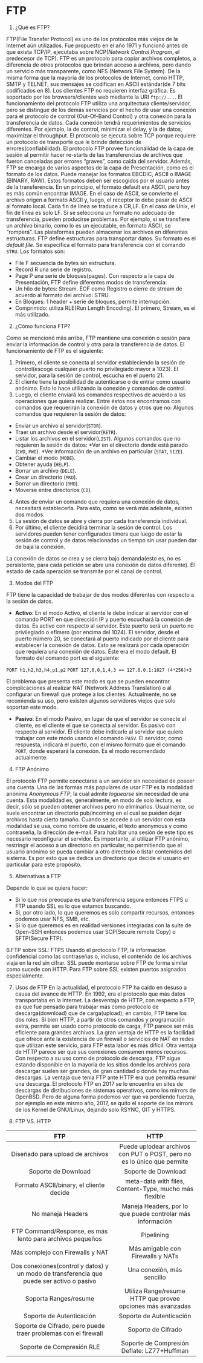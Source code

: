 # FTP

1. ¿Qué es FTP?

FTP(File Transfer Protocol) es uno de los protocolos más viejos de la Internet aún utilizados. Fue propuesto en el año 1971 y funcionó antes de que exista TCP/IP, ejecutaba sobre NCP(*Network Control Program*, el predecesor de TCP). FTP es un protocolo para copiar archivos completos, a diferencia de otros protocolos que brindan acceso a archivos, pero dando un servicio más transparente, como NFS (Network File System).
De la misma forma que la mayorı́a de los protocolos de Internet, como HTTP, SMTP y TELNET, sus mensajes se codifican en ASCII estándar(de 7 bits codificados en 8). Los clientes FTP no requieren interfaz gráfica. Es soportado por los browsers/clientes web mediante la URI `ftp://...`.
El funcionamiento del protocolo FTP utiliza una arquitectura cliente/servidor, pero se distingue de los demás servicios por el hecho de usar una conexión para el protocolo de control (Out-Of-Band Control) y otra conexión para la transferencia de datos. Cada conexión tendrá requerimientos de servicios diferentes. Por ejemplo, la de control, minimizar el delay, y la de datos, maximizar el throughput. El protocolo se ejecuta sobre TCP porque requiere un protocolo de transporte que le brinde detección de errores(confiabilidad).
El protocolo FTP provee funcionalidad de la capa de sesión al permitir hacer re-starts de las transferencias de archivos que fueron canceladas por errores “graves”, como caı́da del servidor.
Además, FTP se encarga de varios aspectos de la capa de Presentación, como es el formato de los datos. Puede manejar los formatos EBCDIC, ASCII o IMAGE (BINARY, RAW). Estos formatos deben ser escogidos por el usuario antes de la transferencia. En un principio, el formato default era ASCII, pero hoy es más común encontrar IMAGE.
En el caso de ASCII, se convierte el archivo origen a formato ASCII y, luego, el receptor lo debe pasar de ASCII al formato local. Cada fin de lı́nea se traduce a CR,LF. En el caso de Unix, el fin de lı́nea es solo LF. Si se selecciona un formato no adecuado de transferencia, pueden producirse problemas. Por ejemplo, si se transfiere un archivo binario, como lo es un ejecutable, en formato ASCII, se “romperá”.
Las plataformas pueden almacenar los archivos en diferentes estructuras. FTP define estructuras para transportar datos. Su formato es el *default file*. Se especifica el formato para transferencia con el comando `STRU`. Los formatos son:
* File F secuencia de bytes sin estructura.
* Record R una serie de registro.
* Page P una serie de bloques(pages).
Con respecto a la capa de Presentación, FTP define diferentes modos de transferencia:
* Un hilo de bytes: Stream. EOF como Registro o cierre de stream de acuerdo al formato del archivo: STRU.
* En Bloques: 1 header + serie de bloques, permite interrupción.
* Comprimido: utiliza RLE(Run Length Encoding).
El primero, Stream, es el más utilizado.

2. ¿Cómo funciona FTP?

Como se mencionó más arriba, FTP mantiene una conexión o sesión para enviar la información de control y otra para la transferencia de datos. El funcionamiento de FTP es el siguiente:

1. Primero, el cliente se conecta al servidor estableciendo la sesión de control(escoge cualquier puerto no privilegiado mayor a 1023). El servidor, para la sesión de control, escucha en el puerto 21.
2. El cliente tiene la posibilidad de autenticarse o de entrar como usuario anónimo. Esto lo hace utilizando la conexión y comandos de control.
3. Luego, el cliente enviará los comandos respectivos de acuerdo a las operaciones que quiera realizar. Entre éstos nos encontramos con comandos que requerirán la conexión de datos y otros que no:
Algunos comandos que requieren la sesión de datos:
* Enviar un archivo al servidor(`STOR`).
* Traer un archivo desde el servidor(`RETR`).
* Listar los archivos en el servidor(`LIST`).
Algunos comandos que no requieren la sesión de datos:
*Ver en el directorio donde está parado (`CWD`, `PWD`).
*Ver información de un archivo en particular (`STAT`, `SIZE`).
* Cambiar el modo (`MODE`).
* Obtener ayuda (`HELP`).
* Borrar un archivo (`DELE`).
* Crear un directorio (`MKD`).
* Borrar un directorio (`RMD`).
* Moverse entre directorios (`CD`).
4. Antes de enviar un comando que requiera una conexión de datos, necesitará establecerla. Para esto, como se verá más adelante, existen dos modos.
5. La sesión de datos se abre y cierra por cada transferencia individual.
6. Por último, el cliente decidirá terminar la sesión de control. Los servidores pueden tener configurados timers que luego de estar la sesión de control y de datos relacionadas un tiempo sin usar pueden dar de baja la conexión.

La conexión de datos se crea y se cierra bajo demanda(esto es, no es persistente, para cada petición se abre una conexión de datos diferente). El estado de cada operación se transmite por el canal de control.

3. Modos del FTP

FTP tiene la capacidad de trabajar de dos modos diferentes con respecto a la sesión de datos.

* **Activo**: En el modo Activo, el cliente le debe indicar al servidor con el comando PORT en que dirección IP y puerto escuchará la conexión de datos. Es activo con respecto al servidor. Este puerto será un puerto no privilegiado o efı́mero (por encima del 1024). El servidor, desde el puerto número 20, se conectará al puerto indicado por el cliente para establecer la conexión de datos. Esto se realizará por cada operación que requiera una conexión de datos. Éste era el modo default. El formato del comando port es el siguiente:

`PORT h1,h2,h3,h4,p1,p2`
`PORT 127,0,0,1,4,3 == 127.0.0.1:1027 (4*256)+3`

El problema que presenta este modo es que se pueden encontrar complicaciones al realizar NAT (Network Address Translation) o al configurar un firewall que protege a los clientes. Actualmente, no se recomienda su uso, pero existen algunos servidores viejos que solo soportan este modo.

* **Pasivo**: En el modo Pasivo, en lugar de que el servidor se conecte al cliente, es el cliente el que se conecta al servidor. Es pasivo con respecto al servidor. El cliente debe indicarle al servidor que quiere trabajar con este modo usando el comando `PASV`. El servidor, como respuesta, indicará el puerto, con el mismo formato que el comando `PORT`, donde esperará la conexión. Es el modo recomendado actualmente.

4. FTP Anónimo

El protocolo FTP permite conectarse a un servidor sin necesidad de poseer una cuenta. Una de las formas más populares de usar FTP es la modalidad anónima *Anonymous FTP*, la cual admite *loguearse* sin necesidad de una cuenta. Esta modalidad es, generalmente, en modo de solo lectura, es decir, sólo se pueden obtener archivos pero no eliminarlos. Usualmente, se suele encontrar un directorio pub/incoming en el cual se pueden dejar archivos hasta cierto tamaño. Cuando se accede a un servidor con esta modalidad se usa, como nombre de usuario, el texto anonymous y como contraseña, la dirección de e-mail. Para habilitar una sesión de este tipo es necesario reconfigurar el servidor.
Es importante, al utilizar FTP anónimo, restringir el acceso a un directorio en particular, no permitiendo que el usuario anónimo se pueda cambiar a otro directorio o listar contenidos del sistema. Es por esto que se dedica un directorio que decide el usuario en particular para este propósito.

5. Alternativas a FTP

Depende lo que se quiera hacer:
* Si lo que nos preocupa es una transferencia segura entonces FTPS u FTP usando SSL es lo que estamos buscando.
* Si, por otro lado, lo que queremos es solo compartir recursos, entonces podemos usar NFS, SMB, etc.
* Si lo que queremos es en realidad versiones integradas con la suite de Open-SSH entonces podemos usar SCP(Secure remote Copy) o SFTP(Secure FTP).

6.FTP sobre SSL: FTPS
Usando el protocolo FTP, la información confidencial como las contraseñas o, incluso, el contenido de los archivos viaja en la red sin cifrar. SSL puede montarse sobre FTP de forma similar como sucede con HTTP. Para FTP sobre SSL existen puertos asignados especialmente.

7. Usos de FTP
En la actualidad, el protocolo FTP ha caı́do en desuso a causa del avance de HTTP. En 1992, era el protocolo que más datos transportaba en la Internet. La desventaja de HTTP, con respecto a FTP, es que fue pensado para trabajar más como protocolo de descarga(download) que de carga(upload); en cambio, FTP tiene los dos roles. Si bien HTTP, a partir de otros comandos y programación extra, permite ser usado como protocolo de carga, FTP parece ser más eficiente para grandes archivos. La gran ventaja de HTTP es la facilidad que ofrece ante la existencia de un firewall o servicios de NAT en redes que utilizan este servicio, para FTP esta labor es más difı́cil. Otra ventaja de HTTP parece ser que sus conexiones consumen menos recursos.
Con respecto a su uso como de protocolo de descarga, FTP sigue estando disponible en la mayorı́a de los sitios donde los archivos para descargar suelen ser grandes, de gran cantidad o donde hay muchas descargas. La ventaja que tenı́a FTP ante HTTP era que permitı́a resumir una descarga. El protocolo FTP en 2017 se lo encuentra en sites de descargas de distibuciones de sistemas operativos, como los mirrors de OpenBSD. Pero de alguna forma podemos ver que va perdiendo fuerza, por
ejemplo en este mismo año, 2017, se quito el soporte de los mirrors de los Kernel de GNU/Linux, dejando solo RSYNC, GIT y HTTPS.

8. FTP VS. HTTP

|FTP|HTTP|
|:---:|:---:|
|Diseñado para upload de archivos|Puede uplodear archivos con PUT o POST, pero no es lo único que permite|
|Soporte de Download|Soporte de Download|
|Formato ASCII/binary, el cliente decide|meta-data with files, Content-Type, mucho más flexible|
|No maneja Headers|Maneja Headers, por lo que puede controlar más información|
|FTP Command/Response, es más lento para archivos pequeños|Pipelining|
|Más complejo con Firewalls y NAT|Más amigable con Firewalls y NATs|
|Dos conexiones(control y datos) y un modo de transferencia que puede ser activo o pasivo|Una conexión, más sencillo|
|Soporta Ranges/resume|Utiliza Range/resume HTTP que provee opciones más avanzadas|
|Soporte de Autenticación|Soporte de Autenticación|
|Soporte de Cifrado, pero puede traer problemas con el firewall|Soporte de Cifrado|
|Soporte de Compresión RLE|Soporte de Compresión Deflate: LZ77+Huffman|
